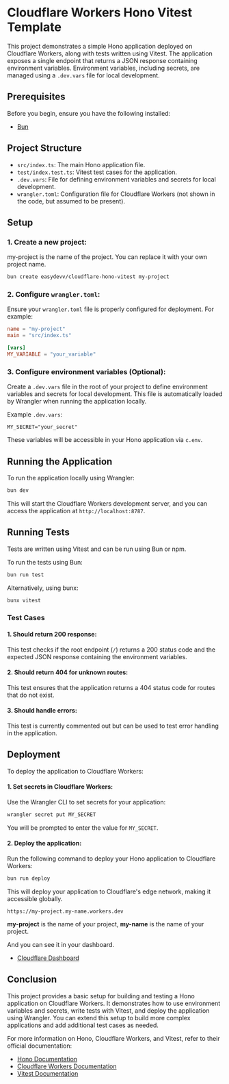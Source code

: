 # Cloudflare Workers Hono Vitest Template

This project demonstrates a simple Hono application deployed on Cloudflare Workers, along with tests written using Vitest. The application exposes a single endpoint that returns a JSON response containing environment variables. Environment variables, including secrets, are managed using a `.dev.vars` file for local development.

## Prerequisites

Before you begin, ensure you have the following installed:

- [Bun](https://bun.sh/)

## Project Structure

- `src/index.ts`: The main Hono application file.
- `test/index.test.ts`: Vitest test cases for the application.
- `.dev.vars`: File for defining environment variables and secrets for local development.
- `wrangler.toml`: Configuration file for Cloudflare Workers (not shown in the code, but assumed to be present).

## Setup

### 1. Create a new project:

my-project is the name of the project. You can replace it with your own project name.

```bash
bun create easydevv/cloudflare-hono-vitest my-project
```

### 2. Configure `wrangler.toml`:

Ensure your `wrangler.toml` file is properly configured for deployment. For example:

```toml
name = "my-project"
main = "src/index.ts"

[vars]
MY_VARIABLE = "your_variable"
```

### 3. Configure environment variables (Optional):

Create a `.dev.vars` file in the root of your project to define environment variables and secrets for local development. This file is automatically loaded by Wrangler when running the application locally.

Example `.dev.vars`:

```plaintext
MY_SECRET="your_secret"
```

These variables will be accessible in your Hono application via `c.env`.

## Running the Application

To run the application locally using Wrangler:

```bash
bun dev
```

This will start the Cloudflare Workers development server, and you can access the application at `http://localhost:8787`.

## Running Tests

Tests are written using Vitest and can be run using Bun or npm.

To run the tests using Bun:

```bash
bun run test
```

Alternatively, using bunx:

```bash
bunx vitest
```

### Test Cases

#### 1. Should return 200 response:

This test checks if the root endpoint (`/`) returns a 200 status code and the expected JSON response containing the environment variables.

#### 2. Should return 404 for unknown routes:

This test ensures that the application returns a 404 status code for routes that do not exist.

#### 3. Should handle errors:

This test is currently commented out but can be used to test error handling in the application.

## Deployment

To deploy the application to Cloudflare Workers:

#### 1. Set secrets in Cloudflare Workers:

Use the Wrangler CLI to set secrets for your application:

```bash
wrangler secret put MY_SECRET
```

You will be prompted to enter the value for `MY_SECRET`.

#### 2. Deploy the application:

Run the following command to deploy your Hono application to Cloudflare Workers:

```bash
bun run deploy
```

This will deploy your application to Cloudflare's edge network, making it accessible globally.

`https://my-project.my-name.workers.dev`

**my-project** is the name of your project, **my-name** is the name of your project.

And you can see it in your dashboard.

- [Cloudflare Dashboard](https://dash.cloudflare.com/)

## Conclusion

This project provides a basic setup for building and testing a Hono application on Cloudflare Workers. It demonstrates how to use environment variables and secrets, write tests with Vitest, and deploy the application using Wrangler. You can extend this setup to build more complex applications and add additional test cases as needed.

For more information on Hono, Cloudflare Workers, and Vitest, refer to their official documentation:

- [Hono Documentation](https://hono.dev/docs/getting-started/cloudflare-workers)
- [Cloudflare Workers Documentation](https://developers.cloudflare.com/workers/)
- [Vitest Documentation](https://vitest.dev/guide/)
